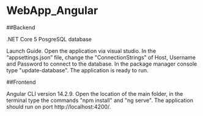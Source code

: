 # WebApp_Angular

 ##Backend 
 
.NET Core 5
PosgreSQL database

Launch Guide.
Open the application via visual studio. In the “appsettings.json” file, change the "ConnectionStrings" of Host, Username and Password to connect to the database. In the package manager console type "update-database". The application is ready to run.

##Frontend

Angular CLI version 14.2.9.
Open the location of the main folder, in the terminal type the commands "npm install" and "ng serve". The application should run on port http://localhost:4200/.

